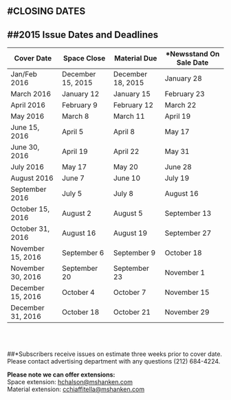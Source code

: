 #CLOSING DATES
----
                
##2015 Issue Dates and Deadlines
----


| Cover Date | Space Close | Material Due | *Newsstand On Sale Date |
| ---------- | ----------- | ------------ | -------------------- |
|Jan/Feb 2016|December 15, 2015|December 18, 2015|January 28|
|March 2016|January 12|January 15|February 23|
|April 2016|February 9|February 12|March 22|
|May 2016|March 8|March 11|April 19|
|June 15, 2016|April 5|April 8|May 17|
|June 30, 2016|April 19|April 22|May 31|
|July 2016|May 17|May 20|June 28|
|August 2016|June 7|June 10|July 19|
|September 2016|July 5|July 8|August 16|
|October 15, 2016|August 2|August 5|September 13|
|October 31, 2016|August 16|August 19|September 27|
|November 15, 2016|September 6|September 9|October 18|
|November 30, 2016|September 20|September 23|November 1|
|December 15, 2016|October 4|October 7|November 15|
|December 31, 2016|October 18|October 21|November 29|

<br /><br />

##*Subscribers receive issues on estimate three weeks prior to cover date.
Please contact advertising department with any questions (212) 684-4224.

**Please note we can offer extensions:**<br />
Space extension: [hchalson@mshanken.com](mailto:hchalson@mshanken.com)<br />
Material extension: [cchiaffitella@mshanken.com](mailto:cchiaffitella@mshanken.com)

